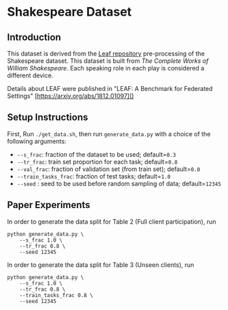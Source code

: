 # Shakespeare Dataset

## Introduction
This dataset is derived from the
[Leaf repository](https://github.com/TalwalkarLab/leaf) pre-processing of the
Shakespeare dataset. This dataset is built from 
*The Complete Works of William Shakespeare*. Each speaking role in each play is
considered a different device. 

Details about  LEAF were published in
"LEAF: A Benchmark for Federated Settings" [https://arxiv.org/abs/1812.01097]()

## Setup Instructions

First, Run `./get_data.sh`, then run `generate_data.py` with a choice of the following arguments:

- ```--s_frac```: fraction of the dataset to be used; default=``0.3``  
- ```--tr_frac```: train set proportion for each task; default=``0.8``
- ```--val_frac```: fraction of validation set (from train set); default=`0.0`
- ```--train_tasks_frac```: fraction of test tasks; default=``1.0``
- ```--seed``` : seed to be used before random sampling of data; default=``12345``

## Paper Experiments

In order to generate the data split for Table 2 (Full client participation), run

```
python generate_data.py \
    --s_frac 1.0 \
    --tr_frac 0.8 \
    --seed 12345    
```

In order to generate the data split for Table 3 (Unseen clients), run

```
python generate_data.py \
    --s_frac 1.0 \
    --tr_frac 0.8 \
    --train_tasks_frac 0.8 \
    --seed 12345
```
